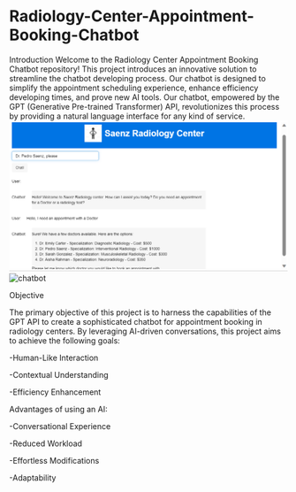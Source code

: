 # Radiology-Center-Appointment-Booking-Chatbot
Introduction
Welcome to the Radiology Center Appointment Booking Chatbot repository! This project introduces an innovative solution to streamline the chatbot developing process. Our chatbot is designed to simplify the appointment scheduling experience, enhance efficiency developing times, and prove new AI tools. Our chatbot, empowered by the GPT (Generative Pre-trained Transformer) API, revolutionizes this process by providing a natural language interface for any kind of service.
![chatbot](https://github.com/JorgeSC98/Radiology-Center-Appointment-Booking-Chatbot/blob/main/Chatbot_1.png)
![chatbot]()

Objective

The primary objective of this project is to harness the capabilities of the GPT API to create a sophisticated chatbot for appointment booking in radiology centers. By leveraging AI-driven conversations, this project aims to achieve the following goals:

-Human-Like Interaction

-Contextual Understanding

-Efficiency Enhancement

Advantages of using an AI:

-Conversational Experience

-Reduced Workload

-Effortless Modifications

-Adaptability

